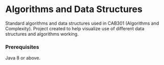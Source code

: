 # Algorithms and Data Structures
Standard algorithms and data structures used in CAB301 (Algorithms and Complexity). Project created to help visualize use of different data structures and algorithms working. 

### Prerequisites
Java 8 or above.
